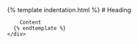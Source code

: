 <div>
  <div>
    <div>
      {% template indentation.html %}
        # Heading

        Content
      {% endtemplate %}
    </div>
  </div>
</div>

